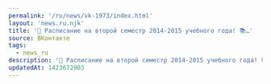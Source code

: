 ```yaml
---
permalink: '/ru/news/vk-1973/index.html'
layout: 'news.ru.njk'
title: '📌 Расписание на второй семестр 2014-2015 учебного года! 📚…'
source: ВКонтакте
tags:
  - news_ru
description: '📌 Расписание на второй семестр 2014-2015 учебного года! 📚…'
updatedAt: 1423672903
---
```


